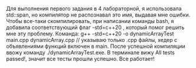 Для выполнения первого задания в 4 лабораторной, я использовала std::span, но компилятор не распознавал это имя, выдавая мне ошибки. 
Чтобы все-таки скомпилировать, при написании команды bash, я добавила соответствующий флаг -std=c++20 , который помог решить мне эту проблему. 
Команда: g++ -std=c++20 -o dynamicArrayTest main.cpp dynamicArray.cpp // указываю только .срр файлы, хедер с объявлениями функций включен в main. 
После успешной компиляции ввожу команду ./dynamicArrayTest.exe. В терминале вижу All tests passed!, значит все тесты прошли успешно. Все работает!